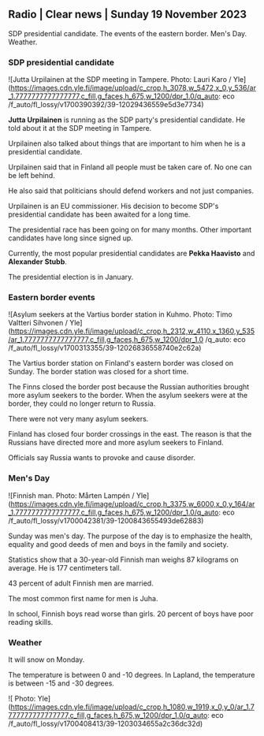 ## Radio \| Clear news \| Sunday 19 November 2023

SDP presidential candidate. The events of the eastern border. Men's Day. Weather.

### SDP presidential candidate

![Jutta Urpilainen at the SDP meeting in Tampere. Photo: Lauri Karo / Yle](https://images.cdn.yle.fi/image/upload/c_crop,h_3078,w_5472,x_0,y_536/ar_1.7777777777777777,c_fill,g_faces,h_675,w_1200/dpr_1.0/q_auto: eco /f_auto/fl_lossy/v1700390392/39-12029436559e5d3e7734)

**Jutta Urpilainen** is running as the SDP party's presidential candidate. He told about it at the SDP meeting in Tampere.

Urpilainen also talked about things that are important to him when he is a presidential candidate.

Urpilainen said that in Finland all people must be taken care of. No one can be left behind.

He also said that politicians should defend workers and not just companies.

Urpilainen is an EU commissioner. His decision to become SDP's presidential candidate has been awaited for a long time.

The presidential race has been going on for many months. Other important candidates have long since signed up.

Currently, the most popular presidential candidates are **Pekka Haavisto** and **Alexander** **Stubb**.

The presidential election is in January.

### Eastern border events

![Asylum seekers at the Vartius border station in Kuhmo. Photo: Timo Valtteri Sihvonen / Yle](https://images.cdn.yle.fi/image/upload/c_crop,h_2312,w_4110,x_1360,y_535/ar_1.7777777777777777,c_fill,g_faces,h_675,w_1200/dpr_1.0 /q_auto: eco /f_auto/fl_lossy/v1700313355/39-12026836558740e2c62a)

The Vartius border station on Finland's eastern border was closed on Sunday. The border station was closed for a short time.

The Finns closed the border post because the Russian authorities brought more asylum seekers to the border. When the asylum seekers were at the border, they could no longer return to Russia.

There were not very many asylum seekers.

Finland has closed four border crossings in the east. The reason is that the Russians have directed more and more asylum seekers to Finland.

Officials say Russia wants to provoke and cause disorder.

### Men's Day

![Finnish man. Photo: Mårten Lampén / Yle](https://images.cdn.yle.fi/image/upload/c_crop,h_3375,w_6000,x_0,y_164/ar_1.7777777777777777,c_fill,g_faces,h_675,w_1200/dpr_1.0/q_auto: eco /f_auto/fl_lossy/v1700042381/39-1200843655493de62883)

Sunday was men's day. The purpose of the day is to emphasize the health, equality and good deeds of men and boys in the family and society.

Statistics show that a 30-year-old Finnish man weighs 87 kilograms on average. He is 177 centimeters tall.

43 percent of adult Finnish men are married.

The most common first name for men is Juha.

In school, Finnish boys read worse than girls. 20 percent of boys have poor reading skills.

### Weather

It will snow on Monday.

The temperature is between 0 and -10 degrees. In Lapland, the temperature is between -15 and -30 degrees.

![ Photo: Yle](https://images.cdn.yle.fi/image/upload/c_crop,h_1080,w_1919,x_0,y_0/ar_1.7777777777777777,c_fill,g_faces,h_675,w_1200/dpr_1.0/q_auto: eco /f_auto/fl_lossy/v1700408413/39-1203034655a2c36dc32d)
